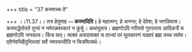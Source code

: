 +++
title = "37 कस्माच्च ते"

+++
।।11.37।। तत्र हेतुमाह **-- कस्मादिति।** हे महात्मन्; हे अनन्त; हे देवेश;
हे जगन्निवास। कस्माद्धेतोस्ते तुभ्यं न नमेरन्नमस्कारं न कुर्युः।
कथंभूताय। ब्रह्मणोऽपि गरीयसे गुरुतराय आदिकर्त्रे च ब्रह्मणोऽपि जनकाय।
किंच सत्। व्यक्तं असदव्यक्तं च ताभ्यां परं मूलकारणं यदक्षरं ब्रह्म तच्च
त्वमेव। एतैर्नवभिर्हेतुभिस्त्वां सर्वे नमस्यन्तीति न चित्रमित्यर्थः।
